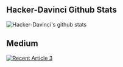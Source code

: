 ## Hacker-Davinci Github Stats
![Hacker-Davinci's github stats](https://github-readme-stats.vercel.app/api?username=Hacker-Davinci&orgs=SinicaGroup,Future-Outliers&theme=tokyonight) </br>
## Medium
<a target="_blank" href="https://github-readme-medium-recent-article.vercel.app/medium/@slashie-person-and-googler/0"><img src="https://github-readme-medium-recent-article.vercel.app/medium/@slashie-person-and-googler/0" alt="Recent Article 3"> 

<!--
**Hacker-Davinci/Hacker-Davinci** is a ✨ _special_ ✨ repository because its `README.md` (this file) appears on your GitHub profile.

Here are some ideas to get you started:

- 🔭 I’m currently working on ...
- 🌱 I’m currently learning ...
- 👯 I’m looking to collaborate on ...
- 🤔 I’m looking for help with ...
- 💬 Ask me about ...
- 📫 How to reach me: ...
- 😄 Pronouns: ...
- ⚡ Fun fact: ...
-->

